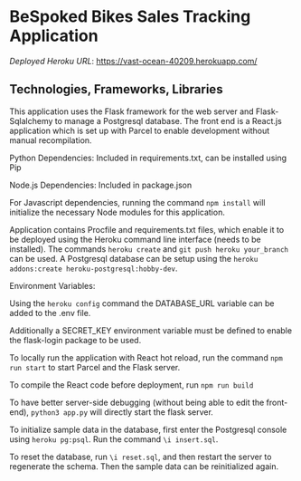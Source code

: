 # BeSpoked Bikes Sales Tracking Application

*Deployed Heroku URL*: https://vast-ocean-40209.herokuapp.com/

## Technologies, Frameworks, Libraries

This application uses the Flask framework for the web server and Flask-Sqlalchemy to manage a Postgresql database.  The front end is a React.js application which is set up with Parcel to enable development without manual recompilation.

Python Dependencies: Included in requirements.txt, can be installed using Pip

Node.js Dependencies: Included in package.json

For Javascript dependencies, running the command `npm install` will initialize the necessary Node modules for this application.

Application contains Procfile and requirements.txt files, which enable it to be deployed using the Heroku command line interface (needs to be installed).  The commands `heroku create` and `git push heroku your_branch` can be used.  A Postgresql database can be setup using the `heroku addons:create heroku-postgresql:hobby-dev`.  

Environment Variables: 

Using the `heroku config` command the DATABASE_URL variable can be added to the .env file.  

Additionally a SECRET_KEY environment variable must be defined to enable the flask-login package to be used.

To locally run the application with React hot reload, run the command `npm run start` to start Parcel and the Flask server.

To compile the React code before deployment, run `npm run build`

To have better server-side debugging (without being able to edit the front-end), `python3 app.py` will directly start the flask server.

To initialize sample data in the database, first enter the Postgresql console using `heroku pg:psql`.  Run the command `\i insert.sql`.

To reset the database, run `\i reset.sql`, and then restart the server to regenerate the schema.  Then the sample data can be reinitialized again.